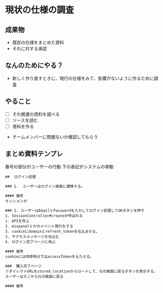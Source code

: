 # 現状の仕様の調査

## 成果物
- 既存の仕様をまとめた資料
- それに対する承認

## なんのためにやる？
- 新しく作り直すときに、現行の仕様をみて、影響がないように作るために調査

## やること
- [ ] それ関連の資料を調べる
- [ ] ソースを読む
- [ ] 資料を作る
- チームメンバーに問題ないか確認してもらう

## まとめ資料テンプレ

番号の部分がユーザーの行動
下の表記がシステムの挙動

```
##  ログイン処理

### 1.  ユーザーはログイン画面に遷移する。

#### 備考
セッションが

### 2. ユーザーはEmailとPasswordを入力してログイン処理してOKボタンを押す
1. SessionController#createが呼ばれる
1. APIを呼ぶ
3. mixpanelとかのイベント発行をする
3. cookieにdomainとrefresh_tokenを仕込ませる。
3. サクセスメッセージを仕込む
4. ログイン完了ページに飛ぶ

#### 備考
cookieには改修時点ではaccessTokenをもたせる。

###  購入完了ページ
リダイレクトURLをstored_locationからロードして、元の画面に戻るボタンを表示する、ユーザーはそこから元の画面に戻る

#### 備考

```

